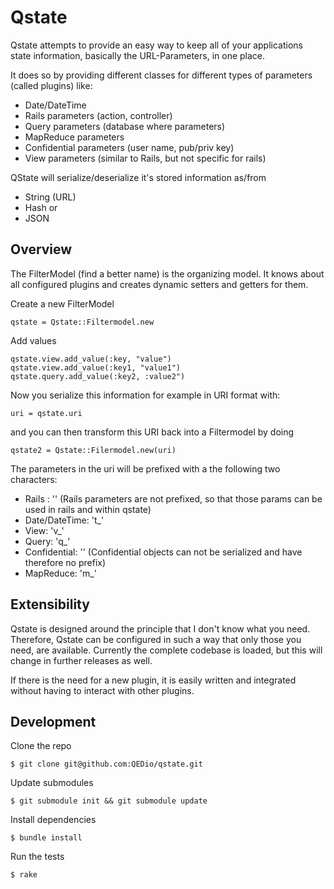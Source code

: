 # Qstate

Qstate attempts to provide an easy way to keep all of your applications state information, basically the URL-Parameters, in one place.

It does so by providing different classes for different types of parameters (called plugins) like:

  * Date/DateTime
  * Rails parameters (action, controller)
  * Query parameters (database where parameters)
  * MapReduce parameters
  * Confidential parameters (user name, pub/priv key)
  * View parameters (similar to Rails, but not specific for rails)

QState will serialize/deserialize it's stored information as/from

  * String (URL)
  * Hash or
  * JSON

## Overview

The FilterModel (find a better name) is the organizing model. It knows about all configured plugins and creates dynamic
setters and getters for them.

Create a new FilterModel

    qstate = Qstate::Filtermodel.new

Add values

    qstate.view.add_value(:key, "value")
    qstate.view.add_value(:key1, "value1")
    qstate.query.add_value(:key2, :value2")

Now you serialize this information for example in URI format with:

    uri = qstate.uri

and you can then transform this URI back into a Filtermodel by doing

    qstate2 = Qstate::Filermodel.new(uri)

The parameters in the uri will be prefixed with a the following two characters:

  * Rails : '' (Rails parameters are not prefixed, so that those params can be used in rails and within qstate)
  * Date/DateTime: 't_'
  * View: 'v_'
  * Query: 'q_'
  * Confidential: '' (Confidential objects can not be serialized and have therefore no prefix)
  * MapReduce: 'm_'

## Extensibility

Qstate is designed around the principle that I don't know what you need. Therefore, Qstate can be configured in such a way
that only those you need, are available. Currently the complete codebase is loaded, but this will change in further releases as well.

If there is the need for a new plugin, it is easily written and integrated without having to interact with other plugins.


## Development

Clone the repo

    $ git clone git@github.com:QEDio/qstate.git
    
Update submodules

    $ git submodule init && git submodule update
    
Install dependencies

    $ bundle install
    
Run the tests

    $ rake 


